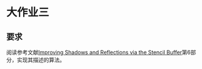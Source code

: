 大作业三
=======

要求
----

阅读参考文献[Improving Shadows and Reflections via the Stencil Buffer](http://artis.imag.fr/Recherche/RealTimeShadows/pdf/stencil.pdf)第6部分，实现其描述的算法。